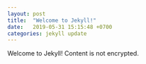 ```yaml
---
layout: post
title:  "Welcome to Jekyll!"
date:   2019-05-31 15:15:48 +0700
categories: jekyll update
---
```


Welcome to Jekyll! Content is not encrypted.
